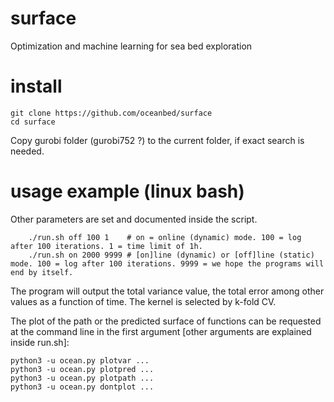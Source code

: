 # surface
Optimization and machine learning for sea bed exploration

# install
```
git clone https://github.com/oceanbed/surface
cd surface
```
Copy gurobi folder (gurobi752 ?) to the current folder, if exact search is needed.

# usage example (linux bash)
Other parameters are set and documented inside the script.
```
    ./run.sh off 100 1    # on = online (dynamic) mode. 100 = log after 100 iterations. 1 = time limit of 1h.
    ./run.sh on 2000 9999 # [on]line (dynamic) or [off]line (static) mode. 100 = log after 100 iterations. 9999 = we hope the programs will end by itself.
```
The program will output the total variance value, the total error among other values as a function of time.
The kernel is selected by k-fold CV.

The plot of the path or the predicted surface of functions can be requested at the command line in the first argument
[other arguments are explained inside run.sh]:
```
python3 -u ocean.py plotvar ...
python3 -u ocean.py plotpred ...
python3 -u ocean.py plotpath ...
python3 -u ocean.py dontplot ...
```

